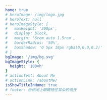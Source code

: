 ```yaml
---
home: true
# heroImage: /img/logo.jpg
# heroText: null
# heroImageStyle: {
#   maxHeight: '200px',
#   display: block,
#   margin: '6rem auto 1.5rem',
#   borderRadius: '50%',
#   boxShadow: '0 5px 18px rgba(0,0,0,0.2)'
# }
bgImage: '/img/bg.svg'
bgImageStyle: {
  height: '100vh'
}
# actionText: About Me
# actionLink: /aboutMe/
isShowTitleInHome: true
# footer: 给你闭上眼睛捂住耳朵的信任
---
```


